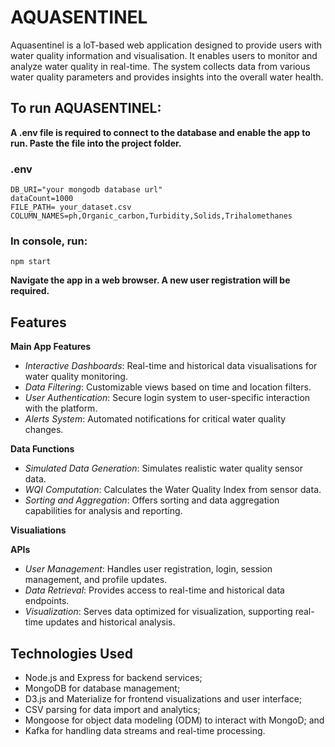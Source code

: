 # AQUASENTINEL

Aquasentinel is a loT-based web application designed to provide users with water quality information and visualisation. It enables users to monitor and analyze water quality in real-time. The system collects data from various water quality parameters and provides insights into the overall water health.

## To run AQUASENTINEL:

**A .env file is required to connect to the database and enable the app to run. Paste the file into the project folder.**

### .env
```
DB_URI="your mongodb database url"
dataCount=1000
FILE_PATH= your_dataset.csv
COLUMN_NAMES=ph,Organic_carbon,Turbidity,Solids,Trihalomethanes
```


### In console, run:
```
npm start
```

**Navigate the app in a web browser. A new user registration will be required.**

## Features

__Main App Features__

* *Interactive Dashboards*: Real-time and historical data visualisations for water quality monitoring.
* *Data Filtering*: Customizable views based on time and location filters.
* *User Authentication*: Secure login system to user-specific interaction with the platform.
* *Alerts System*: Automated notifications for critical water quality changes.
  
__Data Functions__

* *Simulated Data Generation*: Simulates realistic water quality sensor data.
* *WQI Computation*: Calculates the Water Quality Index from sensor data.
* *Sorting and Aggregation*: Offers sorting and data aggregation capabilities for analysis and reporting.

__Visualiations__

__APIs__

* *User Management*: Handles user registration, login, session management, and profile updates.
* *Data Retrieval*: Provides access to real-time and historical data endpoints.
* *Visualization*: Serves data optimized for visualization, supporting real-time updates and historical analysis.

## Technologies Used

* Node.js and Express for backend services;
* MongoDB for database management;
* D3.js and Materialize for frontend visualizations and user interface;
* CSV parsing for data import and analytics;
* Mongoose for object data modeling (ODM) to interact with MongoD; and
* Kafka for handling data streams and real-time processing.


